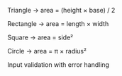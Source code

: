 Triangle → area = (height × base) / 2

Rectangle → area = length × width

Square → area = side²

Circle → area = π × radius²

Input validation with error handling

